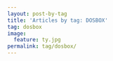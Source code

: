 ```yaml
---
layout: post-by-tag
title: 'Articles by tag: DOSBOX'
tag: dosbox
image:
  feature: ty.jpg
permalink: tag/dosbox/
---
```

